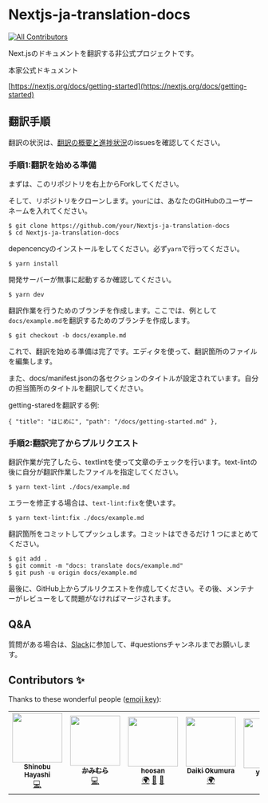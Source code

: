 # Nextjs-ja-translation-docs

<!-- ALL-CONTRIBUTORS-BADGE:START - Do not remove or modify this section -->
[![All Contributors](https://img.shields.io/badge/all_contributors-7-orange.svg?style=flat-square)](#contributors)
<!-- ALL-CONTRIBUTORS-BADGE:END -->

Next.jsのドキュメントを翻訳する非公式プロジェクトです。

本家公式ドキュメント

[https://nextjs.org/docs/getting-started](https://nextjs.org/docs/getting-started)

## 翻訳手順

翻訳の状況は、[翻訳の概要と進捗状況](https://github.com/Nextjs-ja-translation/Nextjs-ja-translation-docs/issues/3)のissuesを確認してください。

### 手順1:翻訳を始める準備

まずは、このリポジトリを右上からForkしてください。

そして、リポジトリをクローンします。`your`には、あなたのGitHubのユーザーネームを入れてください。

```
$ git clone https://github.com/your/Nextjs-ja-translation-docs
$ cd Nextjs-ja-translation-docs
```

depencencyのインストールをしてください。必ず`yarn`で行ってください。

```
$ yarn install
```

開発サーバーが無事に起動するか確認してください。

```
$ yarn dev
```

翻訳作業を行うためのブランチを作成します。ここでは、例として`docs/example.md`を翻訳するためのブランチを作成します。

```
$ git checkout -b docs/example.md
```

これで、翻訳を始める準備は完了です。エディタを使って、翻訳箇所のファイルを編集します。

また、docs/manifest.jsonの各セクションのタイトルが設定されています。自分の担当箇所のタイトルを翻訳してください。

getting-staredを翻訳する例:

```
{ "title": "はじめに", "path": "/docs/getting-started.md" },
```

### 手順2:翻訳完了からプルリクエスト

翻訳作業が完了したら、textlintを使って文章のチェックを行います。text-lintの後に自分が翻訳作業したファイルを指定してください。

```
$ yarn text-lint ./docs/example.md
```

エラーを修正する場合は、`text-lint:fix`を使います。

```
$ yarn text-lint:fix ./docs/example.md
```

翻訳箇所をコミットしてプッシュします。コミットはできるだけ 1 つにまとめてください。

```
$ git add .
$ git commit -m "docs: translate docs/example.md"
$ git push -u origin docs/example.md
```

最後に、GitHub上からプルリクエストを作成してください。その後、メンテナーがレビューをして問題がなければマージされます。

## Q&A

質問がある場合は、[Slack](https://join.slack.com/t/nextjs-ja/shared_invite/zt-f9knbi69-AjTZqNZpYv7knG30jPwHcQ)に参加して、#questionsチャンネルまでお願いします。

## Contributors ✨

Thanks to these wonderful people ([emoji key](https://allcontributors.org/docs/en/emoji-key)):

<!-- ALL-CONTRIBUTORS-LIST:START - Do not remove or modify this section -->
<!-- prettier-ignore-start -->
<!-- markdownlint-disable -->
<table>
  <tr>
    <td align="center"><a href="https://shinyaigeek.dev/"><img src="https://avatars1.githubusercontent.com/u/42742053?v=4" width="100px;" alt=""/><br /><sub><b>Shinobu Hayashi</b></sub></a><br /><a href="https://github.com/Nextjs-ja-translation/Nextjs-ja-translation-docs/commits?author=Shinyaigeek" title="Code">💻</a></td>
    <td align="center"><a href="https://code-log.hatenablog.com/"><img src="https://avatars0.githubusercontent.com/u/39504660?v=4" width="100px;" alt=""/><br /><sub><b>かみむら</b></sub></a><br /><a href="https://github.com/Nextjs-ja-translation/Nextjs-ja-translation-docs/commits?author=hiro08gh" title="Code">💻</a></td>
    <td align="center"><a href="https://github.com/hoosan"><img src="https://avatars3.githubusercontent.com/u/40290137?v=4" width="100px;" alt=""/><br /><sub><b>hoosan</b></sub></a><br /><a href="#translation-hoosan" title="Translation">🌍</a> <a href="https://github.com/Nextjs-ja-translation/Nextjs-ja-translation-docs/commits?author=hoosan" title="Documentation">📖</a> <a href="https://github.com/Nextjs-ja-translation/Nextjs-ja-translation-docs/pulls?q=is%3Apr+reviewed-by%3Ahoosan" title="Reviewed Pull Requests">👀</a></td>
    <td align="center"><a href="https://twitter.com/okumura_daiki"><img src="https://avatars3.githubusercontent.com/u/4679138?v=4" width="100px;" alt=""/><br /><sub><b>Daiki Okumura</b></sub></a><br /><a href="#translation-okmr-d" title="Translation">🌍</a></td>
    <td align="center"><a href="https://about.me/yokinist"><img src="https://avatars2.githubusercontent.com/u/19779874?v=4" width="100px;" alt=""/><br /><sub><b>yokinist</b></sub></a><br /><a href="https://github.com/Nextjs-ja-translation/Nextjs-ja-translation-docs/commits?author=yokinist" title="Documentation">📖</a></td>
    <td align="center"><a href="https://github.com/96-38"><img src="https://avatars1.githubusercontent.com/u/48713768?v=4" width="100px;" alt=""/><br /><sub><b>kurosawa</b></sub></a><br /><a href="#translation-96-38" title="Translation">🌍</a></td>
    <td align="center"><a href="https://ria-blog.org"><img src="https://avatars2.githubusercontent.com/u/11747541?v=4" width="100px;" alt=""/><br /><sub><b>ria</b></sub></a><br /><a href="#translation-ria3100" title="Translation">🌍</a></td>
  </tr>
</table>

<!-- markdownlint-enable -->
<!-- prettier-ignore-end -->
<!-- ALL-CONTRIBUTORS-LIST:END -->
